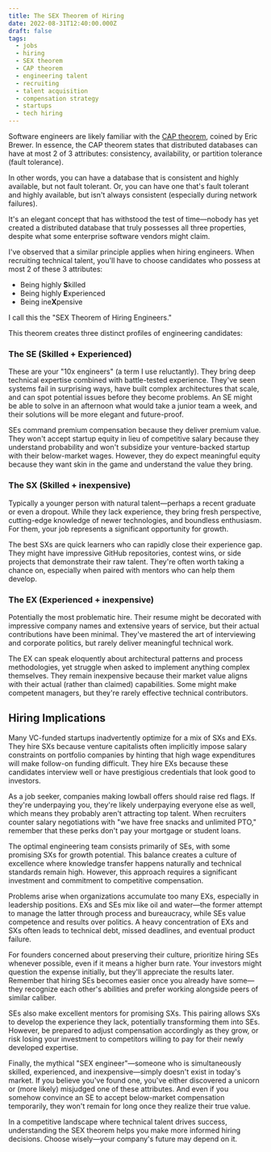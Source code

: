 ```yaml
---
title: The SEX Theorem of Hiring
date: 2022-08-31T12:40:00.000Z
draft: false
tags:
  - jobs
  - hiring
  - SEX theorem
  - CAP theorem
  - engineering talent
  - recruiting
  - talent acquisition
  - compensation strategy
  - startups
  - tech hiring
---
```


Software engineers are likely familiar with the [CAP theorem](https://en.wikipedia.org/wiki/CAP_theorem), coined by Eric Brewer. In essence, the CAP theorem states that distributed databases can have at most 2 of 3 attributes: consistency, availability, or partition tolerance (fault tolerance).

In other words, you can have a database that is consistent and highly available, but not fault tolerant. Or, you can have one that's fault tolerant and highly available, but isn't always consistent (especially during network failures).

It's an elegant concept that has withstood the test of time—nobody has yet created a distributed database that truly possesses all three properties, despite what some enterprise software vendors might claim.

I've observed that a similar principle applies when hiring engineers. When recruiting technical talent, you'll have to choose candidates who possess at most 2 of these 3 attributes:

* Being highly **S**killed
* Being highly **E**xperienced
* Being ine**X**pensive

I call this the "SEX Theorem of Hiring Engineers."

This theorem creates three distinct profiles of engineering candidates:

### The SE (Skilled + Experienced)

These are your "10x engineers" (a term I use reluctantly). They bring deep technical expertise combined with battle-tested experience. They've seen systems fail in surprising ways, have built complex architectures that scale, and can spot potential issues before they become problems. An SE might be able to solve in an afternoon what would take a junior team a week, and their solutions will be more elegant and future-proof.

SEs command premium compensation because they deliver premium value. They won't accept startup equity in lieu of competitive salary because they understand probability and won't subsidize your venture-backed startup with their below-market wages. However, they do expect meaningful equity because they want skin in the game and understand the value they bring.

### The SX (Skilled + inexpensive)

Typically a younger person with natural talent—perhaps a recent graduate or even a dropout. While they lack experience, they bring fresh perspective, cutting-edge knowledge of newer technologies, and boundless enthusiasm. For them, your job represents a significant opportunity for growth.

The best SXs are quick learners who can rapidly close their experience gap. They might have impressive GitHub repositories, contest wins, or side projects that demonstrate their raw talent. They're often worth taking a chance on, especially when paired with mentors who can help them develop.

### The EX (Experienced + inexpensive)

Potentially the most problematic hire. Their resume might be decorated with impressive company names and extensive years of service, but their actual contributions have been minimal. They've mastered the art of interviewing and corporate politics, but rarely deliver meaningful technical work.

The EX can speak eloquently about architectural patterns and process methodologies, yet struggle when asked to implement anything complex themselves. They remain inexpensive because their market value aligns with their actual (rather than claimed) capabilities. Some might make competent managers, but they're rarely effective technical contributors.

## Hiring Implications

Many VC-funded startups inadvertently optimize for a mix of SXs and EXs. They hire SXs because venture capitalists often implicitly impose salary constraints on portfolio companies by hinting that high wage expenditures will make follow-on funding difficult. They hire EXs because these candidates interview well or have prestigious credentials that look good to investors.

As a job seeker, companies making lowball offers should raise red flags. If they're underpaying you, they're likely underpaying everyone else as well, which means they probably aren't attracting top talent. When recruiters counter salary negotiations with "we have free snacks and unlimited PTO," remember that these perks don't pay your mortgage or student loans.

The optimal engineering team consists primarily of SEs, with some promising SXs for growth potential. This balance creates a culture of excellence where knowledge transfer happens naturally and technical standards remain high. However, this approach requires a significant investment and commitment to competitive compensation.

Problems arise when organizations accumulate too many EXs, especially in leadership positions. EXs and SEs mix like oil and water—the former attempt to manage the latter through process and bureaucracy, while SEs value competence and results over politics. A heavy concentration of EXs and SXs often leads to technical debt, missed deadlines, and eventual product failure.

For founders concerned about preserving their culture, prioritize hiring SEs whenever possible, even if it means a higher burn rate. Your investors might question the expense initially, but they'll appreciate the results later. Remember that hiring SEs becomes easier once you already have some—they recognize each other's abilities and prefer working alongside peers of similar caliber.

SEs also make excellent mentors for promising SXs. This pairing allows SXs to develop the experience they lack, potentially transforming them into SEs. However, be prepared to adjust compensation accordingly as they grow, or risk losing your investment to competitors willing to pay for their newly developed expertise.

Finally, the mythical "SEX engineer"—someone who is simultaneously skilled, experienced, and inexpensive—simply doesn't exist in today's market. If you believe you've found one, you've either discovered a unicorn or (more likely) misjudged one of these attributes. And even if you somehow convince an SE to accept below-market compensation temporarily, they won't remain for long once they realize their true value.

In a competitive landscape where technical talent drives success, understanding the SEX theorem helps you make more informed hiring decisions. Choose wisely—your company's future may depend on it.
